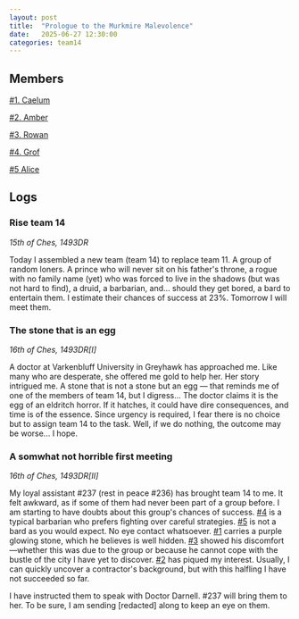 ```yaml
---
layout: post
title:  "Prologue to the Murkmire Malevolence"
date:   2025-06-27 12:30:00
categories: team14
---
```


## Members
[#1. Caelum](../caelum.md)

[#2. Amber](../amber.md)

[#3. Rowan](../rowan.md)

[#4. Grof](../grof_granok.md)

[#5 Alice](../alice.md)

## Logs

### Rise team 14
*15th of Ches, 1493DR*

Today I assembled a new team (team 14) to replace team 11. A group of random loners. A prince who will never sit on his father's throne, a rogue with no family name (yet) who was forced to live in the shadows (but was not hard to find), a druid, a barbarian, and... should they get bored, a bard to entertain them. I estimate their chances of success at 23%. Tomorrow I will meet them.

### The stone that is an egg
*16th of Ches, 1493DR[I]*

A doctor at Varkenbluff University in Greyhawk has approached me. Like many who are desperate, she offered me gold to help her. Her story intrigued me. A stone that is not a stone but an egg — that reminds me of one of the members of team 14, but I digress... The doctor claims it is the egg of an eldritch horror. If it hatches, it could have dire consequences, and time is of the essence. Since urgency is required, I fear there is no choice but to assign team 14 to the task. Well, if we do nothing, the outcome may be worse... I hope.

### A somwhat not horrible first meeting
*16th of Ches, 1493DR[II]*

My loyal assistant #237 (rest in peace #236) has brought team 14 to me. It felt awkward, as if some of them had never been part of a group before. I am starting to have doubts about this group's chances of success. [#4](./grof_granok.md) is a typical barbarian who prefers fighting over careful strategies. [#5](./alice.md) is not a bard as you would expect. No eye contact whatsoever. [#1](./caelum.md) carries a purple glowing stone, which he believes is well hidden. [#3](./rowan.md) showed his discomfort—whether this was due to the group or because he cannot cope with the bustle of the city I have yet to discover. [#2](./amber.md) has piqued my interest. Usually, I can quickly uncover a contractor's background, but with this halfling I have not succeeded so far.

I have instructed them to speak with Doctor Darnell. #237 will bring them to her. To be sure, I am sending [redacted] along to keep an eye on them.

